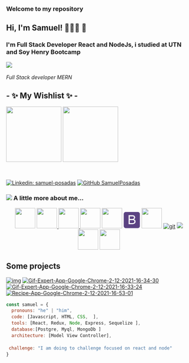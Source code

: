 ### Welcome to my repository 





<h2> Hi, I'm Samuel! 👦🏽‍💻 👋</h2>
<h3>I'm Full Stack Developer React and NodeJs,
i studied at UTN and Soy Henry Bootcamp  </h3>
<img src="https://elements-cover-images-0.imgix.net/37a16df5-688a-4d87-be17-77674edea0cd?auto=compress%2Cformat&fit=max&w=1170&s=8ba017a48f2d8f3fd32fdceb83430aea" width="200">
<p><em>Full Stack developer MERN  
</em></p>

## - ✨ My Wishlist ✨ -
 <a href="https://es.redux.js.org/"><img src="https://i.ytimg.com/vi/i1uoJCsAxWc/maxresdefault.jpg"  height="150" width="150" ></a>
<a href="https://es.redux.js.org/"><img src="https://miro.medium.com/max/900/1*5JXt0wiQjX_FDwYvrxPN9Q.png"  height="150" width="150" ></a>

<br/>  



[![Linkedin: samuel-posadas](https://img.shields.io/badge/-samuelPosadas-blue?style=flat-square&logo=Linkedin&logoColor=white&link=https://www.linkedin.com/in/samuel-posadas/)](https://www.linkedin.com/in/samuel-posadas/)
[![GitHub SamuelPosadas](https://img.shields.io/github/followers/SamuelPosadas?label=follow&style=social)](https://github.com/samuelposadas)




### <img src="https://i.pinimg.com/originals/93/d3/e3/93d3e31639a4d07613de9dccdc8bd5e8.png" width="50"> A little more about me...  

<div align='center'>
  <a href="https://developer.mozilla.org/es/docs/Web/JavaScript"><img src="https://raw.githubusercontent.com/yurijserrano/Github-Profile-Readme-Logos/master/programming%20languages/javascript.svg"  height="55" width="55" ></a>
  <a href="https://developer.mozilla.org/es/docs/Web/CSS"><img src="https://raw.githubusercontent.com/yurijserrano/Github-Profile-Readme-Logos/master/others/css.svg"  height="55" width="55" >
  <a href="https://developer.mozilla.org/es/docs/Web/HTML"><img src="https://raw.githubusercontent.com/yurijserrano/Github-Profile-Readme-Logos/master/others/html.svg"  height="55" width="55" >
  <a href="https://es.reactjs.org/"><img src="https://raw.githubusercontent.com/yurijserrano/Github-Profile-Readme-Logos/master/frameworks/react.svg"  height="55" width="55" ></a>
  <a href="https://es.redux.js.org/"><img src="https://raw.githubusercontent.com/yurijserrano/Github-Profile-Readme-Logos/master/frameworks/redux.svg"  height="55" width="55" ></a>
    <a href="https://getbootstrap.com/"><img src="https://raw.githubusercontent.com/devicons/devicon/9f4f5cdb393299a81125eb5127929ea7bfe42889/icons/bootstrap/bootstrap-plain.svg" alt="Bootstrap" width="45" height="45"/></a>
  <a href="https://nodejs.org/es/"><img src="https://raw.githubusercontent.com/yurijserrano/Github-Profile-Readme-Logos/master/frameworks/nodejs.svg"  height="55" width="55" ></a>
    <a href="https://git-scm.com/"><img src="https://www.vectorlogo.zone/logos/git-scm/git-scm-icon.svg" alt="git" width="50" height="50"/></a>
 <a href="https://expressjs.com/"><img src="https://ih1.redbubble.net/image.438908244.6144/flat,128x128,075,t.u2.jpg"  height="45" ></a>
  <a href="https://www.postgresql.org/"><img src="https://raw.githubusercontent.com/yurijserrano/Github-Profile-Readme-Logos/master/databases/postgresql.svg"  height="55" width="55" ></a>
  <a href="https://sequelize.org/"><img src="https://camo.githubusercontent.com/c7df0ed52a480ff725aac7ac3a11c8aedb6f60ea8ab01929c6adea9903589222/68747470733a2f2f63646e2e69636f6e2d69636f6e732e636f6d2f69636f6e73322f323130372f504e472f3531322f66696c655f747970655f73657175656c697a655f69636f6e5f3133303137332e706e67"  height="55" width="55" ></a>

 
  </div>
   
   
   ## Some projects
<a href="https://ibb.co/Jv3zxtm"><img src="https://i.ibb.co/n7PD3m6/img.png" alt="img" height="400" width="400"></a>
   <a href="https://ibb.co/6Xg3YzM"><img src="https://i.ibb.co/8Y6WMqC/Gif-Expert-App-Google-Chrome-2-12-2021-16-34-30.png" alt="Gif-Expert-App-Google-Chrome-2-12-2021-16-34-30" height="400" width="400"></a>
   <a href="https://ibb.co/rmzCYNw"><img src="https://i.ibb.co/wRP9Vjz/Gif-Expert-App-Google-Chrome-2-12-2021-16-33-24.png" alt="Gif-Expert-App-Google-Chrome-2-12-2021-16-33-24" height="400" width="400"></a>
   <a href="https://ibb.co/Mgp6FdY"><img src="https://i.ibb.co/FhJVRpS/Recipe-App-Google-Chrome-2-12-2021-16-53-01.png" alt="Recipe-App-Google-Chrome-2-12-2021-16-53-01" height="400" width="400"></a>
   
    
```javascript
const samuel = {
  pronouns: "he" | "him",
  code: [Javascript, HTML, CSS,  ],
  tools: [React, Redux, Node, Express, Sequelize ],
  database:[Postgre, Myql, MongoDb ]
  architecture: [Model View Controller],
  
 challenge: "I am doing to challenge focused on react and node"
}

 

